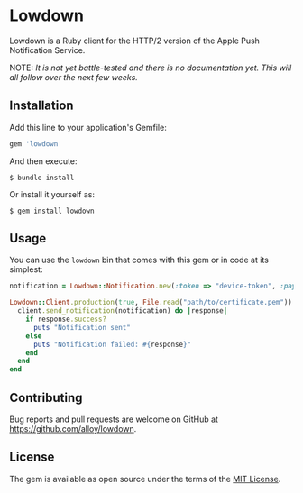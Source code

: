 # Lowdown

Lowdown is a Ruby client for the HTTP/2 version of the Apple Push Notification Service.

NOTE: _It is not yet battle-tested and there is no documentation yet. This will all follow over the next few weeks._

## Installation

Add this line to your application's Gemfile:

```ruby
gem 'lowdown'
```

And then execute:

    $ bundle install

Or install it yourself as:

    $ gem install lowdown

## Usage

You can use the `lowdown` bin that comes with this gem or in code at its simplest:

```ruby
notification = Lowdown::Notification.new(:token => "device-token", :payload => { :alert => "Hello World!" })

Lowdown::Client.production(true, File.read("path/to/certificate.pem")).connect do |client|
  client.send_notification(notification) do |response|
    if response.success?
      puts "Notification sent"
    else
      puts "Notification failed: #{response}"
    end
  end
end
```

## Contributing

Bug reports and pull requests are welcome on GitHub at https://github.com/alloy/lowdown.

## License

The gem is available as open source under the terms of the [MIT License](http://opensource.org/licenses/MIT).


